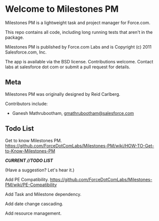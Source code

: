 Welcome to Milestones PM
========================

Milestones PM is a lightweight task and project manager for Force.com.

This repo contains all code, including long running tests that aren't in the package.

Milestones PM is published by Force.com Labs and is Copyright (c) 2011 Salesforce.com, Inc.

The app is available via the BSD license.  Contributions welcome. Contact labs at salesforce dot com or submit a pull request for details.

Meta
----
Milestones PM was originally designed by Reid Carlberg.

Contributors include:

* Ganesh Mathrubootham, gmathrubootham@salesforce.com

Todo List
---------

Get to know Milestones PM. https://github.com/ForceDotComLabs/Milestones-PM/wiki/HOW-TO-Get-to-Know-Milestones-PM

***CURRENT //TODO LIST***

(Have a suggestion?  Let's hear it.)

Add PE Compatibility.  https://github.com/ForceDotComLabs/Milestones-PM/wiki/PE-Compatibility

Add Task and Milestone dependency.

Add date change cascading.

Add resource management.